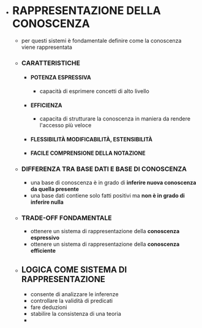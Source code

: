 - # RAPPRESENTAZIONE DELLA CONOSCENZA
	- per questi sistemi è fondamentale definire come la conoscenza viene rappresentata
	- ### CARATTERISTICHE
		- #### POTENZA ESPRESSIVA
			- capacità di esprimere concetti di alto livello
		- #### EFFICIENZA
			- capacita di strutturare la conoscenza in maniera da rendere l'accesso più veloce
		- #### FLESSIBILITÀ MODIFICABILITÀ, ESTENSIBILITÀ
		- #### FACILE COMPRENSIONE DELLA NOTAZIONE
	- ### DIFFERENZA TRA BASE DATI E BASE DI CONOSCENZA
		- una base di conoscenza è in grado di **inferire nuova conoscenza da quella presente**
		- una base dati contiene solo fatti positivi ma **non è in grado di inferire nulla**
	- ### TRADE-OFF FONDAMENTALE
		- ottenere un sistema di rappresentazione della **conoscenza espressivo**
		- ottenere un sistema di rappresentazione della **conoscenza efficiente**
	- ## LOGICA COME SISTEMA DI RAPPRESENTAZIONE
		- consente di analizzare le inferenze
		- controllare la validità di predicati
		- fare deduzioni
		- stabilire la consistenza di una teoria
		-